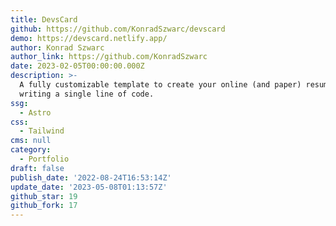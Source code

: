 ```yaml
---
title: DevsCard
github: https://github.com/KonradSzwarc/devscard
demo: https://devscard.netlify.app/
author: Konrad Szwarc
author_link: https://github.com/KonradSzwarc
date: 2023-02-05T00:00:00.000Z
description: >-
  A fully customizable template to create your online (and paper) resume without
  writing a single line of code.
ssg:
  - Astro
css:
  - Tailwind
cms: null
category:
  - Portfolio
draft: false
publish_date: '2022-08-24T16:53:14Z'
update_date: '2023-05-08T01:13:57Z'
github_star: 19
github_fork: 17
---
```

